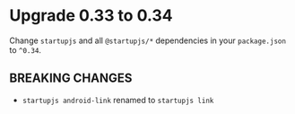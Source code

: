 # Upgrade 0.33 to 0.34

Change `startupjs` and all `@startupjs/*` dependencies in your `package.json` to `^0.34`.

## BREAKING CHANGES

- `startupjs android-link` renamed to `startupjs link`
